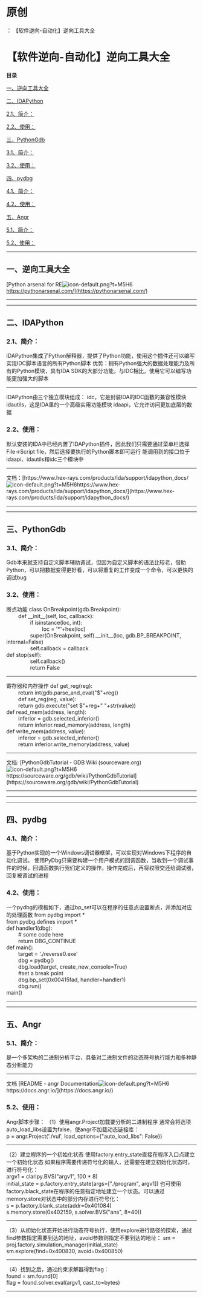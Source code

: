 # 原创
：  【软件逆向-自动化】逆向工具大全

# 【软件逆向-自动化】逆向工具大全

**目录**

[一、逆向工具大全](#%E4%B8%80%E3%80%81%E9%80%86%E5%90%91%E5%B7%A5%E5%85%B7%E5%A4%A7%E5%85%A8)

[二、IDAPython](#%E4%BA%8C%E3%80%81IDAPython)

[2.1、简介：](#2.1%E3%80%81%E7%AE%80%E4%BB%8B%EF%BC%9A)

[2.2、使用：](#2.2%E3%80%81%E4%BD%BF%E7%94%A8%EF%BC%9A)

[三、PythonGdb](#%E4%B8%89%E3%80%81PythonGdb)

[3.1、简介：](#3.1%E3%80%81%E7%AE%80%E4%BB%8B%EF%BC%9A)

[3.2、使用：](#3.2%E3%80%81%E4%BD%BF%E7%94%A8%EF%BC%9A)

[四、pydbg](#%E5%9B%9B%E3%80%81pydbg)

[4.1、简介：](#4.1%E3%80%81%E7%AE%80%E4%BB%8B%EF%BC%9A)

[4.2、使用：](#4.2%E3%80%81%E4%BD%BF%E7%94%A8%EF%BC%9A)

[五、Angr](#%E4%BA%94%E3%80%81Angr)

[5.1、简介：](#5.1%E3%80%81%E7%AE%80%E4%BB%8B%EF%BC%9A)

[5.2、使用：](#5.2%E3%80%81%E4%BD%BF%E7%94%A8%EF%BC%9A)

---


## 一、逆向工具大全

> 
[Python arsenal for RE<img alt="icon-default.png?t=M5H6" src="https://csdnimg.cn/release/blog_editor_html/release2.1.4/ckeditor/plugins/CsdnLink/icons/icon-default.png?t=M5H6"/>https://pythonarsenal.com/](https://pythonarsenal.com/)


---


---


## 二、IDAPython

> 
<h3>2.1、简介：</h3>
IDAPython集成了Python解释器，提供了Python功能，使用这个插件还可以编写实现IDC脚本语言的所有Python脚本
优势：拥有Python强大的数据处理能力及所有的Python模块，具有IDA SDK的大部分功能，与IDC相比，使用它可以编写功能更加强大的脚本
<hr/>
IDAPython由三个独立模块组成：
idc，它是封装IDA的IDC函数的兼容性模块
idautils，这是IDA里的一个高级实用功能模块
idaapi，它允许访问更加底层的数据


> 
<h3>2.2、使用：</h3>
默认安装的IDA中已经内置了IDAPython插件，因此我们只需要通过菜单栏选择File→Script file，然后选择要执行的Python脚本即可运行
能调用到的接口位于idaapi、idautils和idc三个模块中
<hr/>
文档：[https://www.hex-rays.com/products/ida/support/idapython_docs/<img alt="icon-default.png?t=M5H6" src="https://csdnimg.cn/release/blog_editor_html/release2.1.4/ckeditor/plugins/CsdnLink/icons/icon-default.png?t=M5H6"/>https://www.hex-rays.com/products/ida/support/idapython_docs/](https://www.hex-rays.com/products/ida/support/idapython_docs/)



---


---


## 三、PythonGdb

> 
<h3>3.1、简介：</h3>
Gdb本来就支持自定义脚本辅助调试，但因为自定义脚本的语法比较老，借助Python，可以把数据变得更好看，可以将重复的工作变成一个命令，可以更快的调试bug


> 
<h3>3.2、使用：</h3>
断点功能
class OnBreakpoint(gdb.Breakpoint):<br/>         def __init__(self, loc, callback):<br/>                 if isinstance(loc, int):<br/>                         loc = '*'+hex(loc)<br/>                 super(OnBreakpoint, self).__init__(loc, gdb.BP_BREAKPOINT, internal=False)<br/>                 self.callback = callback<br/> def stop(self):<br/>                 self.callback()<br/>                 return False
<hr/>

寄存器和内存操作
def get_reg(reg):<br/>         return int(gdb.parse_and_eval("$"+reg))<br/>         def set_reg(reg, value):<br/>         return gdb.execute("set $"+reg+" "+str(value))<br/> def read_mem(address, length):<br/>         inferior = gdb.selected_inferior()<br/>         return inferior.read_memory(address, length)<br/> def write_mem(address, value):<br/>         inferior = gdb.selected_inferior()<br/>         return inferior.write_memory(address, value)
<hr/>
文档:
[PythonGdbTutorial - GDB Wiki (sourceware.org)<img alt="icon-default.png?t=M5H6" src="https://csdnimg.cn/release/blog_editor_html/release2.1.4/ckeditor/plugins/CsdnLink/icons/icon-default.png?t=M5H6"/>https://sourceware.org/gdb/wiki/PythonGdbTutorial](https://sourceware.org/gdb/wiki/PythonGdbTutorial)


---


---


---


## 四、pydbg

> 
<h3>4.1、简介：</h3>
基于Python实现的一个Windows调试器框架，可以实现对Windows下程序的自动化调试。
使用PyDbg只需要构建一个用户模式的回调函数，当收到一个调试事件的时候，回调函数执行我们定义的操作。操作完成后，再将权限交还给调试器，回复被调试的进程


> 
<h3>4.2、使用：</h3>
一个pydbg的模板如下，通过bp_set可以在程序的任意点设置断点，并添加对应的处理函数
from pydbg import *<br/> from pydbg.defines import *<br/> def handler1(dbg):<br/>         # some code here<br/>         return DBG_CONTINUE<br/> def main():<br/>         target = './reverse0.exe'<br/>         dbg = pydbg()<br/>         dbg.load(target, create_new_console=True)<br/>         #set a break point<br/>         dbg.bp_set(0x00415fad, handler=handler1)<br/>         dbg.run()<br/> main()


---


---


## 五、Angr

> 
<h3>5.1、简介：</h3>
是一个多架构的二进制分析平台，具备对二进制文件的动态符号执行能力和多种静态分析能力
<hr/>
文档
[README - angr Documentation<img alt="icon-default.png?t=M5H6" src="https://csdnimg.cn/release/blog_editor_html/release2.1.4/ckeditor/plugins/CsdnLink/icons/icon-default.png?t=M5H6"/>https://docs.angr.io/](https://docs.angr.io/)


> 
<h3>5.2、使用：</h3>
Angr脚本步骤：
（1）使用angr.Project加载要分析的二进制程序
通常会将选项auto_load_libs设置为false，使angr不加载动态链接库：<br/> p = angr.Project('./vul', load_options={"auto_load_libs": False})
<hr/>
（2）建立程序的一个初始化状态
使用factory.entry_state直接在程序入口点建立一个初始化状态
如果程序需要传递符号化的输入，还需要在建立初始化状态时，进行符号化：<br/> argv1 = claripy.BVS("argv1", 100 * 8)<br/> initial_state = p.factory.entry_state(args=["./program", argv1])
也可使用factory.black_state在程序的任意指定地址建立一个状态。可以通过memory.store对状态中的部分内存进行符号化：<br/> s = p.factory.blank_state(addr=0x401084)<br/> s.memory.store(0x402159, s.solver.BVS("ans", 8*40))
<hr/>
（3）从初始化状态开始进行动态符号执行，使用explore进行路径的探索，通过find参数指定需要到达的地址，avoid参数则指定不要到达的地址：
sm = proj.factory.simulation_manager(initial_state)<br/> sm.explore(find=0x400830, avoid=0x400850)
<hr/>
（4）找到之后，通过约束求解器得到flag：<br/> found = sm.found[0]<br/> flag = found.solver.eval(argv1, cast_to=bytes)


---

